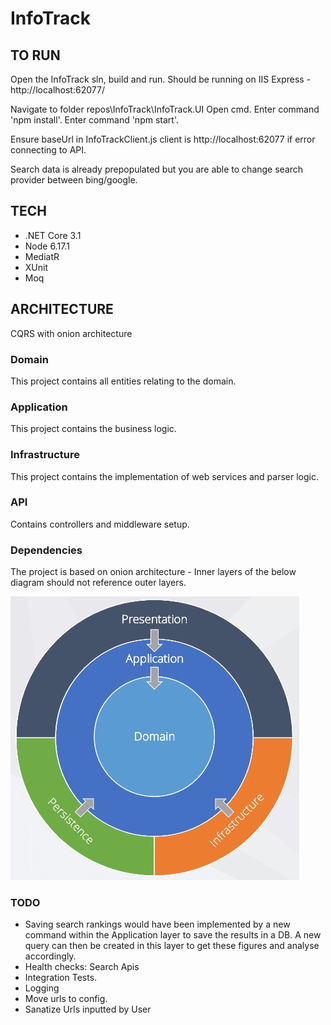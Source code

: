 # InfoTrack
## TO RUN
Open the InfoTrack sln, build and run. 
Should be running on IIS Express - http://localhost:62077/

Navigate to folder repos\InfoTrack\InfoTrack.UI
Open cmd. Enter command 'npm install'. Enter command 'npm start'.

Ensure baseUrl in InfoTrackClient.js client is http://localhost:62077 if error connecting to API.

Search data is already prepopulated but you are able to change search provider between bing/google.

## TECH
* .NET Core 3.1
* Node 6.17.1
* MediatR
* XUnit
* Moq


## ARCHITECTURE
CQRS with onion architecture

### Domain 
This project contains all entities relating to the domain.

### Application 
This project contains the business logic. 

### Infrastructure 
This project contains the implementation of web services and parser logic.

### API 
Contains controllers and middleware setup.

### Dependencies 
The project is based on onion architecture - Inner layers of the below diagram should not reference outer layers.

![projects_dependencies](docs/clean_architecture.jpg)


### TODO
- Saving search rankings would have been implemented by a new command within the Application layer to save the results in a DB. A new query can then be created in this layer to get these figures and analyse accordingly. 
- Health checks: Search Apis
- Integration Tests.
- Logging
- Move urls to config.
- Sanatize Urls inputted by User

